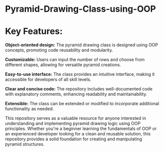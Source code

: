 # Pyramid-Drawing-Class-using-OOP
# Key Features:
**Object-oriented design:** The pyramid drawing class is designed using OOP concepts, promoting code reusability and modularity.

**Customizable:** Users can input the number of rows and choose from different shapes, allowing for versatile pyramid creations.

**Easy-to-use interface:** The class provides an intuitive interface, making it accessible for developers of all skill levels.


**Clear and concise code:** The repository includes well-documented code with explanatory comments, enhancing readability and maintainability.

**Extensible:** The class can be extended or modified to incorporate additional functionality as needed.

This repository serves as a valuable resource for anyone interested in understanding and implementing pyramid drawing logic using OOP principles. Whether you're a beginner learning the fundamentals of OOP or an experienced developer looking for a clean and reusable solution, this repository provides a solid foundation for creating and manipulating pyramid structures.
